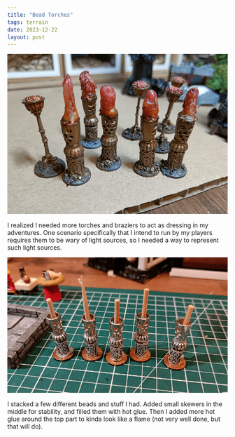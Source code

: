 ```yaml
---
title: "Bead Torches"
tags: terrain
date: 2023-12-22
layout: post
---
```


![image-20240102213116642](./image-20240102213116642.png)

I realized I needed more torches and braziers to act as dressing in my adventures. One scenario specifically that I intend to run by my players requires them to be wary of light sources, so I needed a way to represent such light sources.

![image-20240102213234135](./image-20240102213234135.png)

I stacked a few different beads and stuff I had. Added small skewers in the middle for stability, and filled them with hot glue. Then I added more hot glue around the top part to kinda look like a flame (not very well done, but that will do).